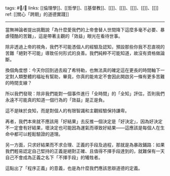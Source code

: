 tags: #📝️/🌲️ 
links: [[倫理學]]、[[哲學]]、[[基督教]]、[[]]、[[]]、[[]]、[[]]、[[]]
ref: 
[[關心「跨期」的道德實踐]]

---
當無神論者提出挑戰說「為什麼愛我們的上帝會替人世間降下這麼多毫不必要、暴虐殘酷的苦難」，這是帶著主觀的「效益」眼光在看待世事。

除非透過上帝的視角，我們不可能憑個人的經驗及認知，預設那些你我不忍直視的苦難「絕對不可能」導致任何形式的良善。我們純粹不可能知道，故沒有資格做論斷。

換個角度想：今天你回到過去殺了希特勒，也無法真的確定這在更長的時間軸下一定對人類整體的福祉有幫助，畢竟，你真的能肯定不會因此開啟另一條有更多苦難的時間支線？

所以我們發現：除非我們能對一個事件進行「全時間」的「全知」評估，否則我們永遠不可能真的知道一個行為的「效益」是正是負。

這不是昧於良知，而是對個人的有限智識和主觀經驗保持謙卑。

再者，我們本來就不應該用「好結果」去反推一個決定是「好決定」，因為好決定不一定會有好結果，壞決定也可能因為運氣而導致好結果——這應該是每個人在生命中都可以輕鬆驗證的道理。

另一方面，只求好結果而不求合理、正義的手段及過程，那就是為暴政鋪路：如果我們輕易認定自己堅持的正義是絕對正確、且值得不擇手段達到的，就難保有一天自己不會成為正義之名下「不擇手段」的犧牲者。

這點出了「程序正義」的意義，也是為什麼我們應該思辯道德的定義。